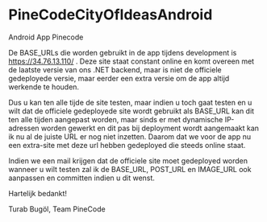 # PineCodeCityOfIdeasAndroid
Android App Pinecode

De BASE_URLs die worden gebruikt in de app tijdens development is https://34.76.13.110/ .
Deze site staat constant online en komt overeen met de laatste versie van ons .NET backend, 
maar is niet de officiele gedeployede versie, maar eerder een extra versie om de app altijd werkende
te houden.

Dus u kan ten alle tijde de site testen, maar indien u toch gaat testen en u wilt dat de officiele
gedeployede site wordt gebruikt als BASE_URL kan dit ten alle tijden aangepast worden, maar sinds 
er met dynamische IP-adressen worden gewerkt en dit pas bij deployment wordt aangemaakt
kan ik nu al de juiste URL er nog niet inzetten.
Daarom dat we voor de app nu een extra-site met deze url hebben gedeployed die steeds online staat.

Indien we een mail krijgen dat de officiele site moet gedeployed worden wanneer u wilt testen zal ik de
BASE_URL, POST_URL en IMAGE_URL ook aanpassen en committen indien u dit wenst.

Hartelijk bedankt!

Turab Bugöl,
Team PineCode
